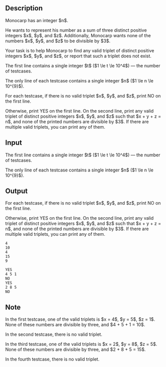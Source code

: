 ## Description

<div><p>Monocarp has an integer $n$.</p><p>He wants to represent his number as a sum of three <span class="tex-font-style-bf">distinct</span> positive integers $x$, $y$, and $z$. Additionally, Monocarp wants none of the numbers $x$, $y$, and $z$ to be divisible by $3$.</p><p>Your task is to help Monocarp to find any valid triplet of distinct positive integers $x$, $y$, and $z$, or report that such a triplet does not exist.</p></div><div class="input-specification"><p>The first line contains a single integer $t$ ($1 \le t \le 10^4$)&nbsp;— the number of testcases.</p><p>The only line of each testcase contains a single integer $n$ ($1 \le n \le 10^{9}$).</p></div><div class="output-specification"><p>For each testcase, if there is no valid triplet $x$, $y$, and $z$, print <span class="tex-font-style-tt">NO</span> on the first line.</p><p>Otherwise, print <span class="tex-font-style-tt">YES</span> on the first line. On the second line, print any valid triplet of distinct positive integers $x$, $y$, and $z$ such that $x + y + z = n$, and none of the printed numbers are divisible by $3$. If there are multiple valid triplets, you can print any of them.</p></div>

## Input

<p>The first line contains a single integer $t$ ($1 \le t \le 10^4$)&nbsp;— the number of testcases.</p><p>The only line of each testcase contains a single integer $n$ ($1 \le n \le 10^{9}$).</p>

## Output

<p>For each testcase, if there is no valid triplet $x$, $y$, and $z$, print <span class="tex-font-style-tt">NO</span> on the first line.</p><p>Otherwise, print <span class="tex-font-style-tt">YES</span> on the first line. On the second line, print any valid triplet of distinct positive integers $x$, $y$, and $z$ such that $x + y + z = n$, and none of the printed numbers are divisible by $3$. If there are multiple valid triplets, you can print any of them.</p>





```input1|2,4
4
10
4
15
9
```




```output1
YES
4 5 1
NO
YES
2 8 5
NO
```



## Note

<p>In the first testcase, one of the valid triplets is $x = 4$, $y = 5$, $z = 1$. None of these numbers are divisible by three, and $4 + 5 + 1 = 10$.</p><p>In the second testcase, there is no valid triplet.</p><p>In the third testcase, one of the valid triplets is $x = 2$, $y = 8$, $z = 5$. None of these numbers are divisible by three, and $2 + 8 + 5 = 15$.</p><p>In the fourth testcase, there is no valid triplet.</p>
